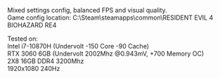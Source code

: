 Mixed settings config, balanced FPS and visual quality.</br>
Game config location: C:\Steam\steamapps\common\RESIDENT EVIL 4  BIOHAZARD RE4

Tested on:</br>
Intel i7-10870H (Undervolt -150 Core -90 Cache)</br>
RTX 3060 6GB (Undervolt 2002Mhz @0.943mV, +700 Memory OC)</br>
2X8 16GB DDR4 3200Mhz</br>
1920x1080 240Hz
